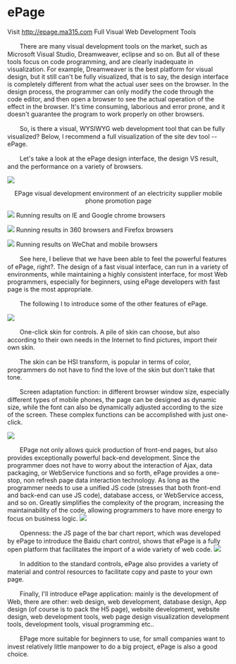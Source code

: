# ePage
Visit http://epage.ma315.com
    Full Visual Web Development Tools
<p>　　There are many visual development tools on the market, such as Microsoft Visual Studio, Dreamweaver, eclipse and so on. But all of these tools focus on code programming, and are clearly inadequate in visualization. For example, Dreamweaver is the best platform for visual design, but it still can't be fully visualized, that is to say, the design interface is completely different from what the actual user sees on the browser. In the design process, the programmer can only modify the code through the code editor, and then open a browser to see the actual operation of the effect in the browser. It's time consuming, laborious and error prone, and it doesn't guarantee the program to work properly on other browsers.</p>
<p>　　So, is there a visual, WYSIWYG web development tool that can be fully visualized? Below, I  recommend a full visualization of the site dev tool --ePage.</p>
<p>　　Let's take a look at the ePage design interface, the design VS result, and the performance on a variety of browsers.</p>
<p><img src = "https://github.com/x3titan/ePage/blob/master/res/ePage001.jpg?raw=true">
    <center>EPage visual development environment of an electricity supplier mobile phone promotion page</center>
</p>
<p><img src = "https://github.com/x3titan/ePage/blob/master/res/ePage002.jpg?raw=true">
Running results on IE and Google chrome browsers
 </p>

<p><img src = "https://github.com/x3titan/ePage/blob/master/res/ePage003.jpg?raw=true">
Running results in 360 browsers and Firefox browsers
 </p>

<p><img src = "https://github.com/x3titan/ePage/blob/master/res/ePage004.jpg?raw=true">
Running results on WeChat and mobile browsers
 </p>


<p>　　See here, I believe that we have been able to feel the powerful features of ePage, right?. The design of a fast visual interface, can run in a variety of environments, while maintaining a highly consistent interface, for most Web programmers, especially for beginners, using ePage developers with fast page is the most appropriate.</p>

<p>　　The following I to introduce some of the other features of ePage.</p>
<img src = "https://github.com/x3titan/ePage/blob/master/res/ePage005.jpg?raw=true">
<p>　　One-click skin for controls. A pile of skin can choose, but also according to their own needs in the Internet to find pictures, import their own skin.
<p>　　The skin can be HSI transform, is popular in terms of color, programmers do not have to find the love of the skin but don't take that tone.
<p>　　Screen adaptation function: in different browser window size, especially different types of mobile phones, the page can be designed as dynamic size, while the font can also be dynamically adjusted according to the size of the screen. These complex functions can be accomplished with just one-click.
    <p><img src = "https://github.com/x3titan/ePage/blob/master/res/ePage005.jpg?raw=true">
        
<p>　　EPage not only allows quick production of front-end pages, but also provides exceptionally powerful back-end development. Since the programmer does not have to worry about the interaction of Ajax, data packaging, or WebService functions and so forth, ePage provides a one-stop, non refresh page data interaction technology. As long as the programmer needs to use a unified JS code (stresses that both front-end and back-end can use JS code), database access, or WebService access, and so on. Greatly simplifies the complexity of the program, increasing the maintainability of the code, allowing programmers to have more energy to focus on business logic.
    <img src = "https://github.com/x3titan/ePage/blob/master/res/ePage007.jpg?raw=true">
<p>　　Openness: the JS page of the bar chart report, which was developed by ePage to introduce the Baidu chart control, shows that ePage is a fully open platform that facilitates the import of a wide variety of web code.
    <img src = "https://github.com/x3titan/ePage/blob/master/res/ePage008.jpg?raw=true">
<p>　　In addition to the standard controls, ePage also provides a variety of material and control resources to facilitate copy and paste to your own page.
<p>　　Finally, I'll introduce ePage application: mainly is the development of Web, there are other: web design, web development, database design, App design (of course is to pack the H5 page), website development, website design, web development tools, web page design visualization development tools, development tools, visual programming etc..
<p>　　EPage more suitable for beginners to use, for small companies want to invest relatively little manpower to do a big project, ePage is also a good choice.

